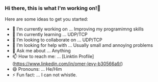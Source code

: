 ### Hi there, this is what I'm working on!👋

Here are some ideas to get you started:

- 🔭 I’m currently working on ... Improving my programimng skills
- 🌱 I’m currently learning ... UDP/TCP
- 👯 I’m looking to collaborate on ... UDP/TCP
- 🤔 I’m looking for help with ... Usually small amd annoying problems
- 💬 Ask me about ... Anything
- 📫 How to reach me: ... [Linktin Profile] (https://www.linkedin.com/in/omer-levy-b30566a9/)
- 😄 Pronouns: ... He/Him
- ⚡ Fun fact: ... I can not whistle.
